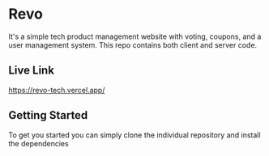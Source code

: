 # Revo

It's a simple tech product management website with voting, coupons, and a user management system.
This repo contains both client and server code.

## Live Link

https://revo-tech.vercel.app/

## Getting Started

To get you started you can simply clone the individual repository and install the dependencies
